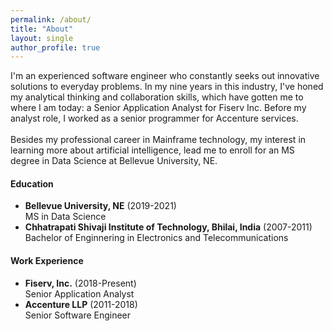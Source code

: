 ```yaml
---
permalink: /about/
title: "About"
layout: single
author_profile: true
---
```



I'm an experienced software engineer who constantly seeks out innovative solutions to everyday problems. In my nine years in this industry, I've honed my analytical thinking and collaboration skills, which have gotten me to where I am today: a Senior Application Analyst for Fiserv Inc. Before my analyst role, I worked as a senior programmer for Accenture services.<br> 
<br>
Besides my professional career in Mainframe technology, my interest in learning more about artificial intelligence, lead me to enroll for an MS degree in Data Science at Bellevue University, NE. 
 
#### Education
- **Bellevue University, NE** (2019-2021)<br>
   MS in Data Science
- **Chhatrapati Shivaji Institute of Technology, Bhilai, India** (2007-2011)<br>
   Bachelor of Enginnering in Electronics and Telecommunications

#### Work Experience
- **Fiserv, Inc.** (2018-Present)<br>
   Senior Application Analyst
- **Accenture LLP** (2011-2018)<br>
   Senior Software Engineer
